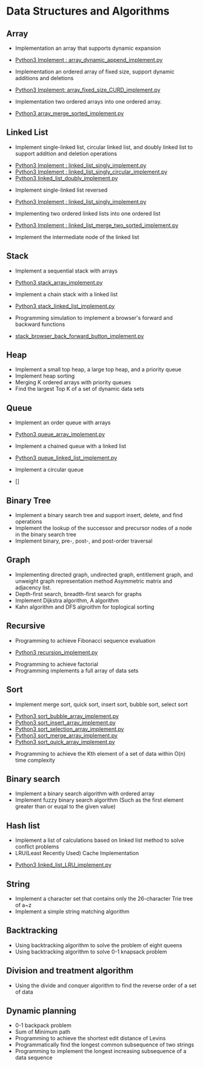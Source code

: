 Data Structures and Algorithms
==============================

Array
-----
* Implementation an array that supports dynamic expansion 
- [Python3 Implement : array_dynamic_append_implement.py](/root/os/DSAA/DataStructuresAndAlgorithms/python/array_dynamic_append_implement.py)
* Implementation an ordered array of fixed size, support dynamic additions and deletions 
- [Python3 Implement: array_fixed_size_CURD_implement.py](/root/os/DSAA/DataStructuresAndAlgorithms/python/array_fixed_size_CURD_implement.py)
* Implementation two ordered arrays into one ordered array. 
- [Python3 array_merge_sorted_implement.py](/root/os/DSAA/DataStructuresAndAlgorithms/python/array_merge_sorted_implement.py)

Linked List
-----------
* Implement single-linked list, circular linked list, and doubly linked list to support addition and deletion operations 
- [Python3 Implement : linked_list_singly_implement.py](/root/os/DSAA/DataStructuresAndAlgorithms/python/linked_list_singly_implement.py)
- [Python3 Implement : linked_list_singly_circular_implement.py](/root/os/DSAA/DataStructuresAndAlgorithms/python/linked_list_singly_circular_implement.py)
- [Python3 linked_list_doubly_implement.py](/root/os/DSAA/DataStructuresAndAlgorithms/python/linked_list_doubly_implement.py)
* Implement single-linked list reversed
- [Python3 Implement : linked_list_singly_implement.py](/root/os/DSAA/DataStructuresAndAlgorithms/python/linked_list_singly_implement.py)
* Implementing two ordered linked lists into one ordered list 
- [Python3 Implement : linked_list_merge_two_sorted_implement.py](/root/os/DSAA/DataStructuresAndAlgorithms/python/linked_list_merge_two_sorted_implement.py)
* Implement the intermediate node of the linked list 


Stack
-----
* Implement a sequential stack with arrays 
- [Python3 stack_array_implement.py](/root/os/DSAA/DataStructuresAndAlgorithms/python/stack_array_implement.py)
* Implement a chain stack with a linked list 
- [Python3 stack_linked_list_implement.py](/root/os/DSAA/DataStructuresAndAlgorithms/python/stack_linked_list_implement.py)
* Programming simulation to implement a browser's forward and backward functions
- [stack_browser_back_forward_button_implement.py](/root/os/DSAA/DataStructuresAndAlgorithms/python/stack_browser_back_forward_button_implement.py)


Heap
----
* Implement a small top heap, a large top heap, and a priority queue 
* Implement heap sorting 
* Merging K ordered arrays with priority queues 
* Find the largest Top K of a set of dynamic data sets

Queue
-----
* Implement an order queue with arrays 
- [Python3 queue_array_implement.py](/root/os/DSAA/DataStructuresAndAlgorithms/python/queue_array_implement.py)
* Implement a chained queue with a linked list 
- [Python3 queue_linked_list_implement.py](/root/os/DSAA/DataStructuresAndAlgorithms/python/queue_linked_list_implement.py)
* Implement a circular queue 
- []

Binary Tree
-----------
* Implement a binary search tree and support insert, delete, and find operations 
* Implement the lookup of the successor and precursor nodes of a node in the binary search tree 
* Implement binary, pre-, post-, and post-order traversal 

Graph
-----
* Implementing directed graph, undirected graph, entitlement graph, and unweight graph representation method Asymmetric matrix and adjacency list. 
* Depth-first search, breadth-first search for graphs 
* Implement Dijkstra algorithm, A algorithm 
* Kahn algorithm and DFS algroithm for toplogical sorting 

Recursive
---------
* Programming to achieve Fibonacci sequence evaluation 
- [Python3 recursion_implement.py](/root/os/DSAA/DataStructuresAndAlgorithms/python/recursion_implement.py)
* Programming to achieve factorial 
* Programming implements a full array of data sets 

Sort
----
* Implement merge sort, quick sort, insert sort, bubble sort, select sort
- [Python3 sort_bubble_array_implement.py](/root/os/DSAA/DataStructuresAndAlgorithms/python/sort_bubble_array_implement.py)
- [Python3 sort_insert_array_implement.py](/root/os/DSAA/DataStructuresAndAlgorithms/python/sort_insert_array_implement.py)
- [Python3 sort_selection_array_implement.py](/root/os/DSAA/DataStructuresAndAlgorithms/python/sort_selection_array_implement.py)
- [Python3 sort_merge_array_implement.py](/root/os/DSAA/DataStructuresAndAlgorithms/python/sort_merge_array_implement.py)
- [Python3 sort_quick_array_implement.py](/root/os/DSAA/DataStructuresAndAlgorithms/python/sort_quick_array_implement.py)
* Programming to achieve the Kth element of a set of data within O(n) time complexity

Binary search 
-------------
* Implement a binary search algorithm with ordered array 
* Implement fuzzy binary search algorithm (Such as the first element greater than or euqal to the given value)

Hash list
---------
* Implement a list of calculations based on linked list method to solve conflict problems
* LRU(Least Recently Used) Cache Implementation
- [Python3 linked_list_LRU_implement.py](/root/os/DSAA/DataStructuresAndAlgorithms/python/linked_list_LRU_implement.py)


String 
------
* Implement a character set that contains only the 26-character Trie tree of a~z 
* Implement a simple string matching algorithm 

Backtracking
---------------
* Using backtracking algorithm to solve the problem of eight queens 
* Using backtracking algorithm to solve 0-1 knapsack problem 

Division and treatment algorithm
-------------------------------------
* Using the divide and conquer algorithm to find the reverse order of a set of data 

Dynamic planning 
--------------------
* 0-1 backpack problem 
* Sum of Minimum path 
* Programming to achieve the shortest edit distance of Levins 
* Programmatically find the longest common subsequence of two strings 
* Programming to implement the longest increasing subsequence of a data sequence

